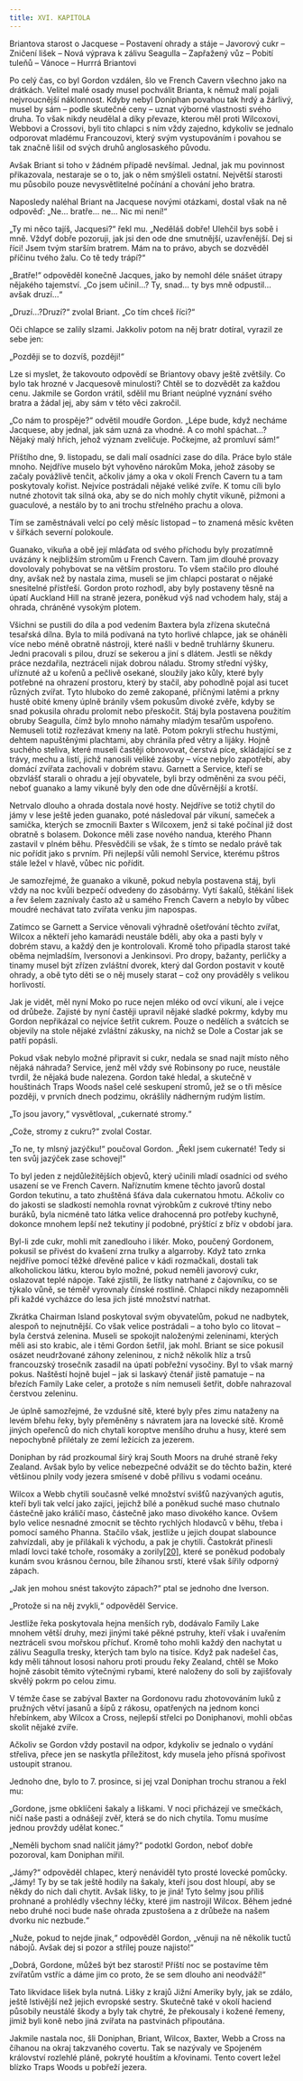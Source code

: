 ```yaml
---
title: XVI. KAPITOLA
---
```


Briantova starost o Jacquese – Postavení ohrady a stáje – Javorový cukr – Zničení lišek – Nová výprava k zálivu Seagulla – Zapřažený vůz – Pobití tuleňů – Vánoce – Hurrrá Briantovi

Po celý čas, co byl Gordon vzdálen, šlo ve French Cavern všechno jako na drátkách. Velitel malé osady musel pochválit Brianta, k němuž malí pojali nejvroucnější náklonnost. Kdyby nebyl Doniphan povahou tak hrdý a žárlivý, musel by sám – podle skutečné ceny – uznat výborné vlastnosti svého druha. To však nikdy neudělal a díky převaze, kterou měl proti Wilcoxovi, Webbovi a Crossovi, byli tito chlapci s ním vždy zajedno, kdykoliv se jednalo odporovat mladému Francouzovi, který svým vystupováním i povahou se tak značně lišil od svých druhů anglosaského původu.

Avšak Briant si toho v žádném případě nevšímal. Jednal, jak mu povinnost přikazovala, nestaraje se o to, jak o něm smýšleli ostatní. Největší starosti mu působilo pouze nevysvětlitelné počínání a chování jeho bratra.

Naposledy naléhal Briant na Jacquese novými otázkami, dostal však na ně odpověď: „Ne… bratře… ne… Nic mi není!“

„Ty mi něco tajíš, Jacquesi?“ řekl mu. „Neděláš dobře! Ulehčil bys sobě i mně. Vždyť dobře pozoruji, jak jsi den ode dne smutnější, uzavřenější. Dej si říci! Jsem tvým starším bratrem. Mám na to právo, abych se dozvěděl příčinu tvého žalu. Co tě tedy trápí?“

„Bratře!“ odpověděl konečně Jacques, jako by nemohl déle snášet útrapy nějakého tajemství. „Co jsem učinil…? Ty, snad… ty bys mně odpustil… avšak druzí…“

„Druzí…?Druzí?“ zvolal Briant. „Co tím chceš říci?“

Oči chlapce se zalily slzami. Jakkoliv potom na něj bratr dotíral, vyrazil ze sebe jen:

„Později se to dozvíš, později!“

Lze si myslet, že takovouto odpovědí se Briantovy obavy ještě zvětšily. Co bylo tak hrozné v Jacquesově minulosti? Chtěl se to dozvědět za každou cenu. Jakmile se Gordon vrátil, sdělil mu Briant neúplné vyznání svého bratra a žádal jej, aby sám v této věci zakročil.

„Co nám to prospěje?“ odvětil moudře Gordon. „Lépe bude, když necháme Jacquese, aby jednal, jak sám uzná za vhodné. A co mohl spáchat…? Nějaký malý hřích, jehož význam zveličuje. Počkejme, až promluví sám!“

Příštího dne, 9. listopadu, se dali malí osadníci zase do díla. Práce bylo stále mnoho. Nejdříve muselo být vyhověno nárokům Moka, jehož zásoby se začaly povážlivě tenčit, ačkoliv jámy a oka v okolí French Cavern tu a tam poskytovaly kořist. Nejvíce postrádali nějaké veliké zvíře. K tomu cíli bylo nutné zhotovit tak silná oka, aby se do nich mohly chytit vikuně, pižmoni a guaculové, a nestálo by to ani trochu střelného prachu a olova.

Tím se zaměstnávali velcí po celý měsíc listopad – to znamená měsíc květen v šířkách severní polokoule.

Guanako, vikuňa a obě její mláďata od svého příchodu byly prozatímně uvázány k nejbližším stromům u French Cavern. Tam jim dlouhé provazy dovolovaly pohybovat se na větším prostoru. To všem stačilo pro dlouhé dny, avšak než by nastala zima, museli se jim chlapci postarat o nějaké snesitelné přístřeší. Gordon proto rozhodl, aby byly postaveny těsně na úpatí Auckland Hill na straně jezera, poněkud výš nad vchodem haly, stáj a ohrada, chráněné vysokým plotem.

Všichni se pustili do díla a pod vedením Baxtera byla zřízena skutečná tesařská dílna. Byla to milá podívaná na tyto horlivé chlapce, jak se oháněli více nebo méně obratně nástroji, které našli v bedně truhlárny škuneru. Jedni pracovali s pilou, druzí se sekerou a jiní s dlátem. Jestli se někdy práce nezdařila, neztráceli nijak dobrou náladu. Stromy střední výšky, uříznuté až u kořenů a pečlivě osekané, sloužily jako kůly, které byly potřebné na ohrazení prostoru, který by stačil, aby pohodlně pojal asi tucet různých zvířat. Tyto hluboko do země zakopané, příčnými latěmi a prkny hustě obité kmeny úplně bránily všem pokusům divoké zvěře, kdyby se snad pokusila ohradu prolomit nebo přeskočit. Stáj byla postavena použitím obruby Seagulla, čímž bylo mnoho námahy mladým tesařům uspořeno. Nemuseli totiž rozřezávat kmeny na latě. Potom pokryli střechu hustými, dehtem napuštěnými plachtami, aby chránila před větry a lijáky. Hojně suchého steliva, které museli častěji obnovovat, čerstvá píce, skládající se z trávy, mechu a listí, jichž nanosili veliké zásoby – více nebylo zapotřebí, aby domácí zvířata zachovali v dobrém stavu. Garnett a Service, kteří se obzvlášť starali o ohradu a její obyvatele, byli brzy odměněni za svou péči, neboť guanako a lamy vikuně byly den ode dne důvěrnější a krotší.

Netrvalo dlouho a ohrada dostala nové hosty. Nejdříve se totiž chytil do jámy v lese ještě jeden guanako, poté následoval pár vikuní, sameček a samička, kterých se zmocnili Baxter s Wilcoxem, jenž si také počínal již dost obratně s bolasem. Dokonce měli zase nového nandua, kterého Phann zastavil v plném běhu. Přesvědčili se však, že s tímto se nedalo právě tak nic pořídit jako s prvním. Při nejlepší vůli nemohl Service, kterému pštros stále ležel v hlavě, vůbec nic pořídit.

Je samozřejmé, že guanako a vikuně, pokud nebyla postavena stáj, byli vždy na noc kvůli bezpečí odvedeny do zásobárny. Vytí šakalů, štěkání lišek a řev šelem zaznívaly často až u samého French Cavern a nebylo by vůbec moudré nechávat tato zvířata venku jim napospas.

Zatímco se Garnett a Service věnovali výhradně ošetřování těchto zvířat, Wilcox a někteří jeho kamarádi neustále bděli, aby oka a pasti byly v dobrém stavu, a každý den je kontrolovali. Kromě toho připadla starost také oběma nejmladším, Iversonovi a Jenkinsovi. Pro dropy, bažanty, perličky a tinamy musel být zřízen zvláštní dvorek, který dal Gordon postavit v koutě ohrady, a obě tyto děti se o něj musely starat – což ony prováděly s velikou horlivostí.

Jak je vidět, měl nyní Moko po ruce nejen mléko od ovcí vikuní, ale i vejce od drůbeže. Zajisté by nyní častěji upravil nějaké sladké pokrmy, kdyby mu Gordon nepřikázal co nejvíce šetřit cukrem. Pouze o nedělích a svátcích se objevily na stole nějaké zvláštní zákusky, na nichž se Dole a Costar jak se patří popásli.

Pokud však nebylo možné připravit si cukr, nedala se snad najít místo něho nějaká náhrada? Service, jenž měl vždy své Robinsony po ruce, neustále tvrdil, že nějaká bude nalezena. Gordon také hledal, a skutečně v houštinách Traps Woods našel celé seskupení stromů, jež se o tři měsíce později, v prvních dnech podzimu, okrášlily nádherným rudým listím.

„To jsou javory,“ vysvětloval, „cukernaté stromy.“

„Cože, stromy z cukru?“ zvolal Costar.

„To ne, ty mlsný jazýčku!“ poučoval Gordon. „Řekl jsem cukernaté! Tedy si ten svůj jazýček zase schovej!“

To byl jeden z nejdůležitějších objevů, který učinili mladí osadníci od svého usazení se ve French Cavern. Naříznutím kmene těchto javorů dostal Gordon tekutinu, a tato zhuštěná šťáva dala cukernatou hmotu. Ačkoliv co do jakosti se sladkostí nemohla rovnat výrobkům z cukrové třtiny nebo buráků, byla nicméně tato látka velice drahocenná pro potřeby kuchyně, dokonce mnohem lepší než tekutiny jí podobné, prýštící z bříz v období jara.

Byl-li zde cukr, mohli mít zanedlouho i likér. Moko, poučený Gordonem, pokusil se přivést do kvašení zrna trulky a algarroby. Když tato zrnka nejdříve pomocí těžké dřevěné palice v kádi rozmačkali, dostali tak alkoholickou látku, kterou bylo možné, pokud neměli javorový cukr, oslazovat teplé nápoje. Také zjistili, že lístky natrhané z čajovníku, co se týkalo vůně, se téměř vyrovnaly čínské rostlině. Chlapci nikdy nezapomněli při každé vycházce do lesa jich jisté množství natrhat.

Zkrátka Chairman Island poskytoval svým obyvatelům, pokud ne nadbytek, alespoň to nejnutnější. Co však velice postrádali – a toho bylo co litovat – byla čerstvá zelenina. Museli se spokojit naloženými zeleninami, kterých měli asi sto krabic, ale i těmi Gordon šetřil, jak mohl. Briant se sice pokusil osázet neudržované záhony zeleninou, z nichž několik hlíz a trsů francouzský trosečník zasadil na úpatí pobřežní vysočiny. Byl to však marný pokus. Naštěstí hojně bujel – jak si laskavý čtenář jistě pamatuje – na březích Family Lake celer, a protože s ním nemuseli šetřit, dobře nahrazoval čerstvou zeleninu.

Je úplně samozřejmé, že vzdušné sítě, které byly přes zimu nataženy na levém břehu řeky, byly přeměněny s návratem jara na lovecké sítě. Kromě jiných opeřenců do nich chytali koroptve menšího druhu a husy, které sem nepochybně přilétaly ze zemí ležících za jezerem.

Doniphan by rád prozkoumal širý kraj South Moors na druhé straně řeky Zealand. Avšak bylo by velice nebezpečné odvážit se do těchto bažin, které většinou plnily vody jezera smísené v době přílivu s vodami oceánu.

Wilcox a Webb chytili současně velké množství svišťů nazývaných agutis, kteří byli tak velcí jako zajíci, jejichž bílé a poněkud suché maso chutnalo částečně jako králičí maso, částečně jako maso divokého kance. Ovšem bylo velice nesnadné zmocnit se těchto rychlých hlodavců v běhu, třeba i pomocí samého Phanna. Stačilo však, jestliže u jejich doupat slabounce zahvízdali, aby je přilákali k východu, a pak je chytili. Častokrát přinesli mladí lovci také tchoře, rosomáky a zorily[\[20\]](../Text/dva_roky_prazdnin_93.html#_ftn20), které se poněkud podobaly kunám svou krásnou černou, bíle žíhanou srstí, které však šířily odporný zápach.

„Jak jen mohou snést takovýto zápach?“ ptal se jednoho dne Iverson.

„Protože si na něj zvykli,“ odpověděl Service.

Jestliže řeka poskytovala hejna menších ryb, dodávalo Family Lake mnohem větší druhy, mezi jinými také pěkné pstruhy, kteří však i uvařením neztráceli svou mořskou příchuť. Kromě toho mohli každý den nachytat u zálivu Seagulla tresky, kterých tam bylo na tisíce. Když pak nadešel čas, kdy měli táhnout lososi nahoru proti proudu řeky Zealand, chtěl se Moko hojně zásobit těmito výtečnými rybami, které naloženy do soli by zajišťovaly skvělý pokrm po celou zimu.

V témže čase se zabýval Baxter na Gordonovu radu zhotovováním luků z pružných větví jasanů a šípů z rákosu, opatřených na jednom konci hřebínkem, aby Wilcox a Cross, nejlepší střelci po Doniphanovi, mohli občas skolit nějaké zvíře.

Ačkoliv se Gordon vždy postavil na odpor, kdykoliv se jednalo o vydání střeliva, přece jen se naskytla příležitost, kdy musela jeho přísná spořivost ustoupit stranou.

Jednoho dne, bylo to 7. prosince, si jej vzal Doniphan trochu stranou a řekl mu:

„Gordone, jsme obklíčeni šakaly a liškami. V noci přicházejí ve smečkách, ničí naše pasti a odnášejí zvěř, která se do nich chytila. Tomu musíme jednou provždy udělat konec.“

„Neměli bychom snad nalíčit jámy?“ podotkl Gordon, neboť dobře pozoroval, kam Doniphan mířil.

„Jámy?“ odpověděl chlapec, který nenáviděl tyto prosté lovecké pomůcky. „Jámy! Ty by se tak ještě hodily na šakaly, kteří jsou dost hloupí, aby se někdy do nich dali chytit. Avšak lišky, to je jiná! Tyto šelmy jsou příliš prohnané a prohlédly všechny léčky, které jim nastrojil Wilcox. Během jedné nebo druhé noci bude naše ohrada zpustošena a z drůbeže na našem dvorku nic nezbude.“

„Nuže, pokud to nejde jinak,“ odpověděl Gordon, „věnuji na ně několik tuctů nábojů. Avšak dej si pozor a střílej pouze najisto!“

„Dobrá, Gordone, můžeš být bez starosti! Příští noc se postavíme těm zvířatům vstříc a dáme jim co proto, že se sem dlouho ani neodváží!“

Tato likvidace lišek byla nutná. Lišky z krajů Jižní Ameriky byly, jak se zdálo, ještě lstivější než jejich evropské sestry. Skutečně také v okolí haciend působily neustálé škody a byly tak chytré, že překousaly i kožené řemeny, jimiž byli koně nebo jiná zvířata na pastvinách připoutána.

Jakmile nastala noc, šli Doniphan, Briant, Wilcox, Baxter, Webb a Cross na číhanou na okraj takzvaného covertu. Tak se nazývaly ve Spojeném království rozlehlé pláně, pokryté houštím a křovinami. Tento covert ležel blízko Traps Woods u pobřeží jezera.
